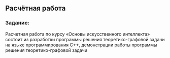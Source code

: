 ## Расчётная работа
### Задание:
Расчетная работа по курсу «Основы искусственного интеллекта» состоит из разработки программы решения теоретико-графовой задачи на языке программирования
C++, демонстрации работы программы решения теоретико-графовой задачи

